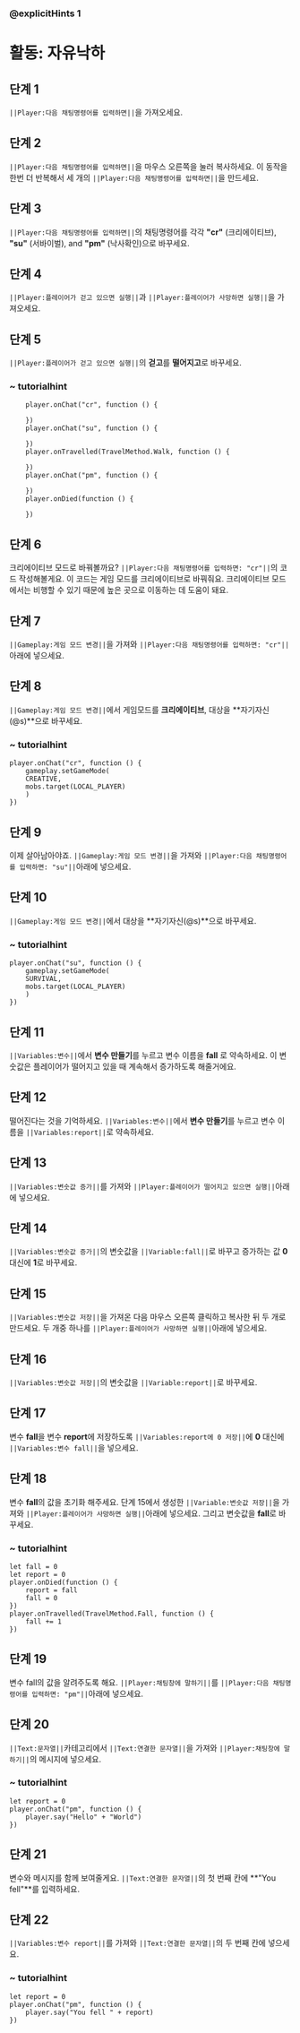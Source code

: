 ### @explicitHints 1
# 활동: 자유낙하

## 단계 1
``||Player:다음 채팅명령어를 입력하면||``을 가져오세요.

## 단계 2
``||Player:다음 채팅명령어를 입력하면||``을 마우스 오른쪽을 눌러 복사하세요. 이 동작을 한번 더 반복해서 세 개의 ``||Player:다음 채팅명령어를 입력하면||``을 만드세요. 

## 단계 3
``||Player:다음 채팅명령어를 입력하면||``의 채팅명령어를 각각 **"cr"** (크리에이티브), **"su"** (서바이벌), and **"pm"** (낙사확인)으로 바꾸세요.


## 단계 4
``||Player:플레이어가 걷고 있으면 실행||``과 ``||Player:플레이어가 사망하면 실행||``을 가져오세요.

## 단계 5
``||Player:플레이어가 걷고 있으면 실행||``의 **걷고**를  **떨어지고**로 바꾸세요.

### ~ tutorialhint
``` blocks
    player.onChat("cr", function () {

    })
    player.onChat("su", function () {

    })
    player.onTravelled(TravelMethod.Walk, function () {

    })
    player.onChat("pm", function () {

    })
    player.onDied(function () {

    })
```

## 단계 6
크리에이티브 모드로 바꿔볼까요? ``||Player:다음 채팅명령어를 입력하면: "cr"||``의 코드 작성해볼게요. 이 코드는 게임 모드를 크리에이티브로 바꿔줘요. 크리에이티브 모드에서는 비행할 수 있기 때문에 높은 곳으로 이동하는 데 도움이 돼요.

 
## 단계 7
``||Gameplay:게임 모드 변경||``을 가져와 ``||Player:다음 채팅명령어를 입력하면: "cr"||``아래에 넣으세요.


## 단계 8
``||Gameplay:게임 모드 변경||``에서 게임모드를 **크리에이티브**, 대상을 **자기자신(@s)**으로 바꾸세요.

### ~ tutorialhint
``` blocks
player.onChat("cr", function () {
    gameplay.setGameMode(
    CREATIVE,
    mobs.target(LOCAL_PLAYER)
    )
})
```

## 단계 9
이제 살아남아야죠. ``||Gameplay:게임 모드 변경||``을 가져와 ``||Player:다음 채팅명령어를 입력하면: "su"||``아래에 넣으세요.


## 단계 10
``||Gameplay:게임 모드 변경||``에서 대상을 **자기자신(@s)**으로 바꾸세요.

### ~ tutorialhint
``` blocks
player.onChat("su", function () {
    gameplay.setGameMode(
    SURVIVAL,
    mobs.target(LOCAL_PLAYER)
    )
})
```

## 단계 11
``||Variables:변수||``에서 **변수 만들기**를 누르고 변수 이름을 **fall** 로 약속하세요. 이 변숫값은 플레이어가 떨어지고 있을 때 계속해서 증가하도록 해줄거에요.

## 단계 12
떨어진다는 것을 기억하세요. ``||Variables:변수||``에서 **변수 만들기**를 누르고 변수 이름을 ``||Variables:report||``로 약속하세요.


## 단계 13
``||Variables:변숫값 증가||``를 가져와 ``||Player:플레이어가 떨어지고 있으면 실행||``아래에 넣으세요.


## 단계 14
``||Variables:변숫값 증가||``의 변숫값을 ``||Variable:fall||``로 바꾸고 증가하는 값 **0** 대신에 **1**로 바꾸세요.


## 단계 15
``||Variables:변숫값 저장||``을 가져온 다음 마우스 오른쪽 클릭하고 복사한 뒤 두 개로 만드세요.
두 개중 하나를 ``||Player:플레이어가 사망하면 실행||``아래에 넣으세요.


## 단계 16
``||Variables:변숫값 저장||``의 변숫값을  ``||Variable:report||``로 바꾸세요.


## 단계 17
변수 **fall**을 변수 **report**에 저장하도록 ``||Variables:report에 0 저장||``에 **0** 대신에 ``||Variables:변수 fall||``을 넣으세요.


## 단계 18
변수 **fall**의 값을 초기화 해주세요. 단계 15에서 생성한 ``||Variable:변숫값 저장||``을 가져와 ``||Player:플레이어가 사망하면 실행||``아래에 넣으세요. 그리고 변숫값을 **fall**로 바꾸세요.


### ~ tutorialhint
``` blocks
let fall = 0
let report = 0
player.onDied(function () {
    report = fall
    fall = 0
})
player.onTravelled(TravelMethod.Fall, function () {
    fall += 1
})
```

## 단계 19
변수 fall의 값을 알려주도록 해요. ``||Player:채팅창에 말하기||``를 ``||Player:다음 채팅명령어를 입력하면: "pm"||``아래에 넣으세요.


## 단계 20
``||Text:문자열||``카테고리에서 ``||Text:연결한 문자열||``을 가져와 ``||Player:채팅창에 말하기||``의 메시지에 넣으세요.


### ~ tutorialhint
``` blocks
let report = 0
player.onChat("pm", function () {
    player.say("Hello" + "World")
})
```

## 단계 21
변수와 메시지를 함께 보여줄게요. ``||Text:연결한 문자열||``의 첫 번째 칸에 **"You fell"**를 입력하세요. 


## 단계 22
``||Variables:변수 report||``를 가져와 ``||Text:연결한 문자열||``의 두 번째 칸에 넣으세요.


### ~ tutorialhint
```blocks
let report = 0
player.onChat("pm", function () {
    player.say("You fell " + report)
})
```
